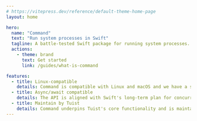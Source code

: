 ```yaml
---
# https://vitepress.dev/reference/default-theme-home-page
layout: home

hero:
  name: "Command"
  text: "Run system processes in Swift"
  tagline: A battle-tested Swift package for running system processes.
  actions:
    - theme: brand
      text: Get started
      link: /guides/what-is-command

features:
  - title: Linux-compatible
    details: Command is compatible with Linux and macOS and we have a suite of tests that run on both platforms.
  - title: Async/await compatible
    details: The API is aligned with Swift's long-term plan for concurrency.
  - title: Maintain by Tuist
    details: Command underpins Tuist's core functionality and is maintained by the Tuist community.
---
```


